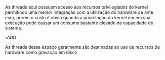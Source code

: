 
As threads aqui possuem acesso aos recursos privilegiados do kernel permitindo uma melhor integração com a utilização do hardware de ante mão, porem o custo é obvio quando a priorização do kernel em em sua execução pode causar um consumo bastante elevado da capacidade do sistema.

-ADD 

As threads desse espaço geralmente são destinadas ao uso de recursos de hardware como gravação em disco 